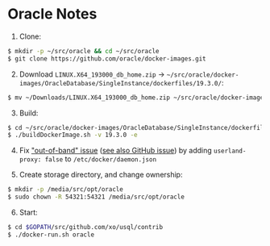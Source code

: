 # Oracle Notes

1. Clone:

```sh
$ mkdir -p ~/src/oracle && cd ~/src/oracle
$ git clone https://github.com/oracle/docker-images.git
```

2. Download `LINUX.X64_193000_db_home.zip` -> `~/src/oracle/docker-images/OracleDatabase/SingleInstance/dockerfiles/19.3.0/`:

```sh
$ mv ~/Downloads/LINUX.X64_193000_db_home.zip ~/src/oracle/docker-images/OracleDatabase/SingleInstance/dockerfiles/19.3.0/
```
3. Build:

```sh
$ cd ~/src/oracle/docker-images/OracleDatabase/SingleInstance/dockerfiles/
$ ./buildDockerImage.sh -v 19.3.0 -e
```

4. Fix ["out-of-band" issue][out-of-band-issue] ([see also GitHub issue][out-of-band-github]) by adding `userland-proxy: false` to `/etc/docker/daemon.json`

[out-of-band-issue]: https://medium.com/@FranckPachot/19c-instant-client-and-docker-1566630ab20e
[out-of-band-github]: https://github.com/oracle/docker-images/issues/1352

5. Create storage directory, and change ownership:

```sh
$ mkdir -p /media/src/opt/oracle
$ sudo chown -R 54321:54321 /media/src/opt/oracle
```

6. Start:

```sh
$ cd $GOPATH/src/github.com/xo/usql/contrib
$ ./docker-run.sh oracle
```
